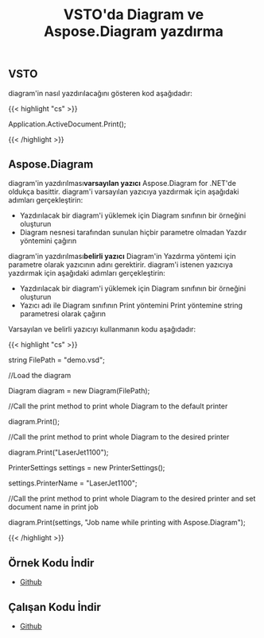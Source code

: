 ﻿---
title: VSTO'da Diagram ve Aspose.Diagram yazdırma
type: docs
weight: 100
url: /tr/net/printing-a-diagram-in-vsto-and-aspose-diagram/
---
## **VSTO**
diagram'in nasıl yazdırılacağını gösteren kod aşağıdadır:

{{< highlight "cs" >}}

   Application.ActiveDocument.Print();

{{< /highlight >}}
## **Aspose.Diagram**
 diagram'in yazdırılması**varsayılan yazıcı** Aspose.Diagram for .NET'de oldukça basittir. diagram'i varsayılan yazıcıya yazdırmak için aşağıdaki adımları gerçekleştirin:

- Yazdırılacak bir diagram'i yüklemek için Diagram sınıfının bir örneğini oluşturun
- Diagram nesnesi tarafından sunulan hiçbir parametre olmadan Yazdır yöntemini çağırın

 diagram'in yazdırılması**belirli yazıcı** Diagram'in Yazdırma yöntemi için parametre olarak yazıcının adını gerektirir. diagram'i istenen yazıcıya yazdırmak için aşağıdaki adımları gerçekleştirin:

- Yazdırılacak bir diagram'i yüklemek için Diagram sınıfının bir örneğini oluşturun
- Yazıcı adı ile Diagram sınıfının Print yöntemini Print yöntemine string parametresi olarak çağırın

Varsayılan ve belirli yazıcıyı kullanmanın kodu aşağıdadır:

{{< highlight "cs" >}}

  string FilePath = "demo.vsd";

 //Load the diagram

 Diagram diagram = new Diagram(FilePath);

 //Call the print method to print whole Diagram to the default printer

 diagram.Print();

 //Call the print method to print whole Diagram to the desired printer

 diagram.Print("LaserJet1100");

 PrinterSettings settings = new PrinterSettings();

 settings.PrinterName = "LaserJet1100";

 //Call the print method to print whole Diagram to the desired printer and set document name in print job

 diagram.Print(settings, "Job name while printing with Aspose.Diagram");


{{< /highlight >}}
## **Örnek Kodu İndir**
- [Github](https://github.com/aspose-diagram/Aspose.Diagram-for-.NET/releases/tag/AsposeDiagramVsVSTOv1.1)
## **Çalışan Kodu İndir**
- [Github](https://github.com/aspose-diagram/Aspose.Diagram-for-.NET/tree/master/Plugins/Aspose.Diagram%20Vs%20VSTO%20Visio/Code%20Comparison%20of%20Common%20Features/Printing%20a%20Diagram)
